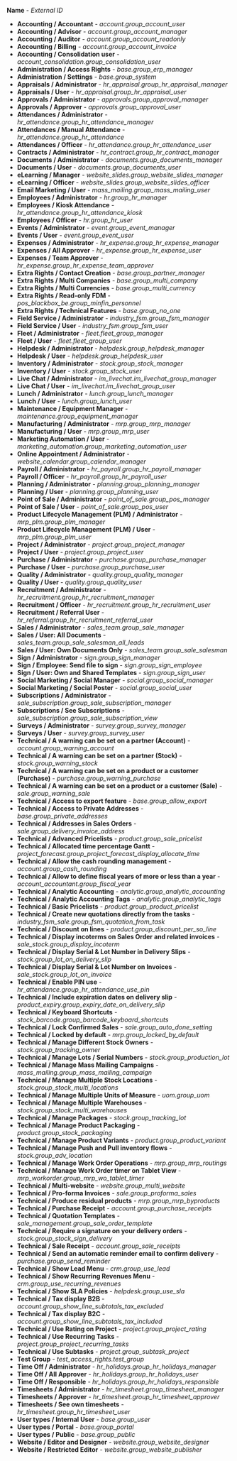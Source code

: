 **Name** - *External ID*

- **Accounting / Accountant** - *account.group_account_user*
- **Accounting / Advisor** - *account.group_account_manager*
- **Accounting / Auditor** - *account.group_account_readonly*
- **Accounting / Billing** - *account.group_account_invoice*
- **Accounting / Consolidation user** - *account_consolidation.group_consolidation_user*
- **Administration / Access Rights** - *base.group_erp_manager*
- **Administration / Settings** - *base.group_system*
- **Appraisals / Administrator** - *hr_appraisal.group_hr_appraisal_manager*
- **Appraisals / User** - *hr_appraisal.group_hr_appraisal_user*
- **Approvals / Administrator** - *approvals.group_approval_manager*
- **Approvals / Approver** - *approvals.group_approval_user*
- **Attendances / Administrator** - *hr_attendance.group_hr_attendance_manager*
- **Attendances / Manual Attendance** - *hr_attendance.group_hr_attendance*
- **Attendances / Officer** - *hr_attendance.group_hr_attendance_user*
- **Contracts / Administrator** - *hr_contract.group_hr_contract_manager*
- **Documents / Administrator** - *documents.group_documents_manager*
- **Documents / User** - *documents.group_documents_user*
- **eLearning / Manager** - *website_slides.group_website_slides_manager*
- **eLearning / Officer** - *website_slides.group_website_slides_officer*
- **Email Marketing / User** - *mass_mailing.group_mass_mailing_user*
- **Employees / Administrator** - *hr.group_hr_manager*
- **Employees / Kiosk Attendance** - *hr_attendance.group_hr_attendance_kiosk*
- **Employees / Officer** - *hr.group_hr_user*
- **Events / Administrator** - *event.group_event_manager*
- **Events / User** - *event.group_event_user*
- **Expenses / Administrator** - *hr_expense.group_hr_expense_manager*
- **Expenses / All Approver** - *hr_expense.group_hr_expense_user*
- **Expenses / Team Approver** - *hr_expense.group_hr_expense_team_approver*
- **Extra Rights / Contact Creation** - *base.group_partner_manager*
- **Extra Rights / Multi Companies** - *base.group_multi_company*
- **Extra Rights / Multi Currencies** - *base.group_multi_currency*
- **Extra Rights / Read-only FDM** - *pos_blackbox_be.group_minfin_personnel*
- **Extra Rights / Technical Features** - *base.group_no_one*
- **Field Service / Administrator** - *industry_fsm.group_fsm_manager*
- **Field Service / User** - *industry_fsm.group_fsm_user*
- **Fleet / Administrator** - *fleet.fleet_group_manager*
- **Fleet / User** - *fleet.fleet_group_user*
- **Helpdesk / Administrator** - *helpdesk.group_helpdesk_manager*
- **Helpdesk / User** - *helpdesk.group_helpdesk_user*
- **Inventory / Administrator** - *stock.group_stock_manager*
- **Inventory / User** - *stock.group_stock_user*
- **Live Chat / Administrator** - *im_livechat.im_livechat_group_manager*
- **Live Chat / User** - *im_livechat.im_livechat_group_user*
- **Lunch / Administrator** - *lunch.group_lunch_manager*
- **Lunch / User** - *lunch.group_lunch_user*
- **Maintenance / Equipment Manager** - *maintenance.group_equipment_manager*
- **Manufacturing / Administrator** - *mrp.group_mrp_manager*
- **Manufacturing / User** - *mrp.group_mrp_user*
- **Marketing Automation / User** - *marketing_automation.group_marketing_automation_user*
- **Online Appointment / Administrator** - *website_calendar.group_calendar_manager*
- **Payroll / Administrator** - *hr_payroll.group_hr_payroll_manager*
- **Payroll / Officer** - *hr_payroll.group_hr_payroll_user*
- **Planning / Administrator** - *planning.group_planning_manager*
- **Planning / User** - *planning.group_planning_user*
- **Point of Sale / Administrator** - *point_of_sale.group_pos_manager*
- **Point of Sale / User** - *point_of_sale.group_pos_user*
- **Product Lifecycle Management (PLM) / Administrator** - *mrp_plm.group_plm_manager*
- **Product Lifecycle Management (PLM) / User** - *mrp_plm.group_plm_user*
- **Project / Administrator** - *project.group_project_manager*
- **Project / User** - *project.group_project_user*
- **Purchase / Administrator** - *purchase.group_purchase_manager*
- **Purchase / User** - *purchase.group_purchase_user*
- **Quality / Administrator** - *quality.group_quality_manager*
- **Quality / User** - *quality.group_quality_user*
- **Recruitment / Administrator** - *hr_recruitment.group_hr_recruitment_manager*
- **Recruitment / Officer** - *hr_recruitment.group_hr_recruitment_user*
- **Recruitment / Referral User** - *hr_referral.group_hr_recruitment_referral_user*
- **Sales / Administrator** - *sales_team.group_sale_manager*
- **Sales / User: All Documents** - *sales_team.group_sale_salesman_all_leads*
- **Sales / User: Own Documents Only** - *sales_team.group_sale_salesman*
- **Sign / Administrator** - *sign.group_sign_manager*
- **Sign / Employee: Send file to sign** - *sign.group_sign_employee*
- **Sign / User: Own and Shared Templates** - *sign.group_sign_user*
- **Social Marketing / Social Manager** - *social.group_social_manager*
- **Social Marketing / Social Poster** - *social.group_social_user*
- **Subscriptions / Administrator** - *sale_subscription.group_sale_subscription_manager*
- **Subscriptions / See Subscriptions** - *sale_subscription.group_sale_subscription_view*
- **Surveys / Administrator** - *survey.group_survey_manager*
- **Surveys / User** - *survey.group_survey_user*
- **Technical / A warning can be set on a partner (Account)** - *account.group_warning_account*
- **Technical / A warning can be set on a partner (Stock)** - *stock.group_warning_stock*
- **Technical / A warning can be set on a product or a customer (Purchase)** - *purchase.group_warning_purchase*
- **Technical / A warning can be set on a product or a customer (Sale)** - *sale.group_warning_sale*
- **Technical / Access to export feature** - *base.group_allow_export*
- **Technical / Access to Private Addresses** - *base.group_private_addresses*
- **Technical / Addresses in Sales Orders** - *sale.group_delivery_invoice_address*
- **Technical / Advanced Pricelists** - *product.group_sale_pricelist*
- **Technical / Allocated time percentage Gantt** - *project_forecast.group_project_forecast_display_allocate_time*
- **Technical / Allow the cash rounding management** - *account.group_cash_rounding*
- **Technical / Allow to define fiscal years of more or less than a year** - *account_accountant.group_fiscal_year*
- **Technical / Analytic Accounting** - *analytic.group_analytic_accounting*
- **Technical / Analytic Accounting Tags** - *analytic.group_analytic_tags*
- **Technical / Basic Pricelists** - *product.group_product_pricelist*
- **Technical / Create new quotations directly from the tasks** - *industry_fsm_sale.group_fsm_quotation_from_task*
- **Technical / Discount on lines** - *product.group_discount_per_so_line*
- **Technical / Display incoterms on Sales Order and related invoices** - *sale_stock.group_display_incoterm*
- **Technical / Display Serial & Lot Number in Delivery Slips** - *stock.group_lot_on_delivery_slip*
- **Technical / Display Serial & Lot Number on Invoices** - *sale_stock.group_lot_on_invoice*
- **Technical / Enable PIN use** - *hr_attendance.group_hr_attendance_use_pin*
- **Technical / Include expiration dates on delivery slip** - *product_expiry.group_expiry_date_on_delivery_slip*
- **Technical / Keyboard Shortcuts** - *stock_barcode.group_barcode_keyboard_shortcuts*
- **Technical / Lock Confirmed Sales** - *sale.group_auto_done_setting*
- **Technical / Locked by default** - *mrp.group_locked_by_default*
- **Technical / Manage Different Stock Owners** - *stock.group_tracking_owner*
- **Technical / Manage Lots / Serial Numbers** - *stock.group_production_lot*
- **Technical / Manage Mass Mailing Campaigns** - *mass_mailing.group_mass_mailing_campaign*
- **Technical / Manage Multiple Stock Locations** - *stock.group_stock_multi_locations*
- **Technical / Manage Multiple Units of Measure** - *uom.group_uom*
- **Technical / Manage Multiple Warehouses** - *stock.group_stock_multi_warehouses*
- **Technical / Manage Packages** - *stock.group_tracking_lot*
- **Technical / Manage Product Packaging** - *product.group_stock_packaging*
- **Technical / Manage Product Variants** - *product.group_product_variant*
- **Technical / Manage Push and Pull inventory flows** - *stock.group_adv_location*
- **Technical / Manage Work Order Operations** - *mrp.group_mrp_routings*
- **Technical / Manage Work Order timer on Tablet View** - *mrp_workorder.group_mrp_wo_tablet_timer*
- **Technical / Multi-website** - *website.group_multi_website*
- **Technical / Pro-forma Invoices** - *sale.group_proforma_sales*
- **Technical / Produce residual products** - *mrp.group_mrp_byproducts*
- **Technical / Purchase Receipt** - *account.group_purchase_receipts*
- **Technical / Quotation Templates** - *sale_management.group_sale_order_template*
- **Technical / Require a signature on your delivery orders** - *stock.group_stock_sign_delivery*
- **Technical / Sale Receipt** - *account.group_sale_receipts*
- **Technical / Send an automatic reminder email to confirm delivery** - *purchase.group_send_reminder*
- **Technical / Show Lead Menu** - *crm.group_use_lead*
- **Technical / Show Recurring Revenues Menu** - *crm.group_use_recurring_revenues*
- **Technical / Show SLA Policies** - *helpdesk.group_use_sla*
- **Technical / Tax display B2B** - *account.group_show_line_subtotals_tax_excluded*
- **Technical / Tax display B2C** - *account.group_show_line_subtotals_tax_included*
- **Technical / Use Rating on Project** - *project.group_project_rating*
- **Technical / Use Recurring Tasks** - *project.group_project_recurring_tasks*
- **Technical / Use Subtasks** - *project.group_subtask_project*
- **Test Group** - *test_access_rights.test_group*
- **Time Off / Administrator** - *hr_holidays.group_hr_holidays_manager*
- **Time Off / All Approver** - *hr_holidays.group_hr_holidays_user*
- **Time Off / Responsible** - *hr_holidays.group_hr_holidays_responsible*
- **Timesheets / Administrator** - *hr_timesheet.group_timesheet_manager*
- **Timesheets / Approver** - *hr_timesheet.group_hr_timesheet_approver*
- **Timesheets / See own timesheets** - *hr_timesheet.group_hr_timesheet_user*
- **User types / Internal User** - *base.group_user*
- **User types / Portal** - *base.group_portal*
- **User types / Public** - *base.group_public*
- **Website / Editor and Designer** - *website.group_website_designer*
- **Website / Restricted Editor** - *website.group_website_publisher*
